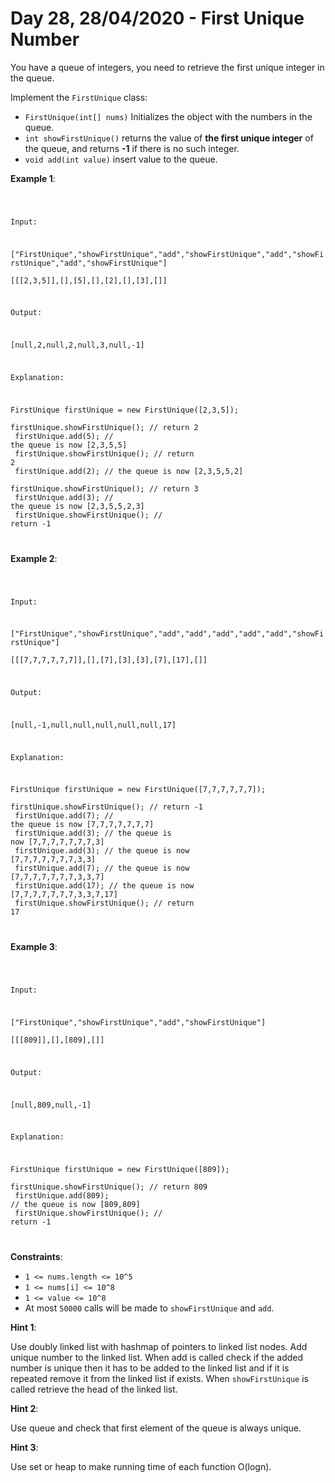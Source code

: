 # Day 28, 28/04/2020 - First Unique Number

You have a queue of integers, you need to retrieve the first unique integer in the queue.

Implement the `FirstUnique` class:

- `FirstUnique(int[] nums)` Initializes the object with the numbers in the queue.
- `int showFirstUnique()` returns the value of **the first unique integer** of the queue, and returns **-1** if there is no such integer.
- `void add(int value)` insert value to the queue.

**Example 1**:

<code>

Input:

["FirstUnique","showFirstUnique","add","showFirstUnique","add","showFirstUnique","add","showFirstUnique"]<br>
[[[2,3,5]],[],[5],[],[2],[],[3],[]]

Output:

[null,2,null,2,null,3,null,-1]

Explanation:

FirstUnique firstUnique = new FirstUnique([2,3,5]);<br>
firstUnique.showFirstUnique(); // return 2<br>
firstUnique.add(5);            // the queue is now [2,3,5,5]<br>
firstUnique.showFirstUnique(); // return 2<br>
firstUnique.add(2);            // the queue is now [2,3,5,5,2]<br>
firstUnique.showFirstUnique(); // return 3<br>
firstUnique.add(3);            // the queue is now [2,3,5,5,2,3]<br>
firstUnique.showFirstUnique(); // return -1<br>

</code>

**Example 2**:

<code>

Input: 

["FirstUnique","showFirstUnique","add","add","add","add","add","showFirstUnique"]<br>
[[[7,7,7,7,7,7]],[],[7],[3],[3],[7],[17],[]]

Output: 

[null,-1,null,null,null,null,null,17]

Explanation: 

FirstUnique firstUnique = new FirstUnique([7,7,7,7,7,7]);<br>
firstUnique.showFirstUnique(); // return -1<br>
firstUnique.add(7);            // the queue is now [7,7,7,7,7,7,7]<br>
firstUnique.add(3);            // the queue is now [7,7,7,7,7,7,7,3]<br>
firstUnique.add(3);            // the queue is now [7,7,7,7,7,7,7,3,3]<br>
firstUnique.add(7);            // the queue is now [7,7,7,7,7,7,7,3,3,7]<br>
firstUnique.add(17);           // the queue is now [7,7,7,7,7,7,7,3,3,7,17]<br>
firstUnique.showFirstUnique(); // return 17

</code>

**Example 3**:

<code>

Input: 

["FirstUnique","showFirstUnique","add","showFirstUnique"]<br>
[[[809]],[],[809],[]]

Output:

[null,809,null,-1]

Explanation: 

FirstUnique firstUnique = new FirstUnique([809]);<br>
firstUnique.showFirstUnique(); // return 809<br>
firstUnique.add(809);          // the queue is now [809,809]<br>
firstUnique.showFirstUnique(); // return -1<br>

</code>

**Constraints**:

- `1 <= nums.length <= 10^5`
- `1 <= nums[i] <= 10^8`
- `1 <= value <= 10^8`
- At most `50000` calls will be made to `showFirstUnique` and `add`.

**Hint 1**:

Use doubly linked list with hashmap of pointers to linked list nodes. Add unique number to the linked list. When add is called check if the added number is unique then it has to be added to the linked list and if it is repeated remove it from the linked list if exists. When `showFirstUnique` is called retrieve the head of the linked list.

**Hint 2**:

Use queue and check that first element of the queue is always unique.

**Hint 3**:

Use set or heap to make running time of each function O(logn).